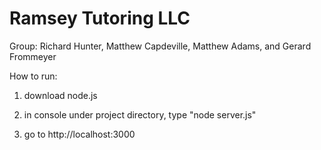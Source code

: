 # Ramsey Tutoring LLC

Group: Richard Hunter, Matthew Capdeville, Matthew Adams, and Gerard Frommeyer

How to run:

  1. download node.js

  2. in console under project directory, type "node server.js"
  
  3. go to http://localhost:3000
